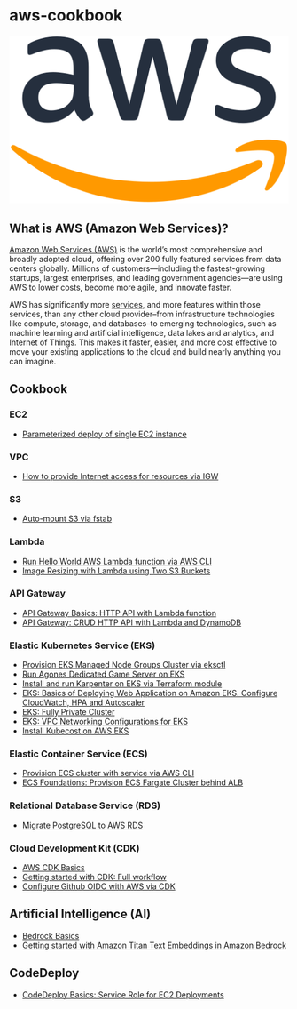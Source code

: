 # aws-cookbook

![](./img/aws-cookbook.png)

## What is AWS (Amazon Web Services)?

[Amazon Web Services (AWS)](https://aws.amazon.com/what-is-aws/) is the world’s most comprehensive and broadly adopted cloud, offering over 200 fully featured services from data centers globally. Millions of customers—including the fastest-growing startups, largest enterprises, and leading government agencies—are using AWS to lower costs, become more agile, and innovate faster.

AWS has significantly more [services](https://aws.amazon.com/products/?pg=WIAWS-mstf), and more features within those services, than any other cloud provider–from infrastructure technologies like compute, storage, and databases–to emerging technologies, such as machine learning and artificial intelligence, data lakes and analytics, and Internet of Things. This makes it faster, easier, and more cost effective to move your existing applications to the cloud and build nearly anything you can imagine.

## Cookbook

### EC2
- [Parameterized deploy of single EC2 instance](./cloudformation/parameterized-ec2-deploy/)

### VPC
- [How to provide Internet access for resources via IGW](./provide-internet-access-via-igw/)

### S3
- [Auto-mount S3 via fstab](./mount-s3-via-fstab/)

### Lambda
- [Run Hello World AWS Lambda function via AWS CLI](./lambda/hello-world-via-cli/)
- [Image Resizing with Lambda using Two S3 Buckets](./s3-trigger-lambda/)

### API Gateway
- [API Gateway Basics: HTTP API with Lambda function](./api-gateway/basics/)
- [API Gateway: CRUD HTTP API with Lambda and DynamoDB](./api-gateway/http-api-lambda-dynamodb/)

### Elastic Kubernetes Service (EKS)
- [Provision EKS Managed Node Groups Cluster via eksctl](./provision-eks-cluster-with-eksctl/)
- [Run Agones Dedicated Game Server on EKS](./agones-game-server-eks/)
- [Install and run Karpenter on EKS via Terraform module](./karpenter-on-eks/)
- [EKS: Basics of Deploying Web Application on Amazon EKS. Configure CloudWatch, HPA and Autoscaler](./eks/web-app-on-eks-basics/)
- [EKS: Fully Private Cluster](./eks/eks-blueprints/fully-private-cluster/)
- [EKS: VPC Networking Configurations for EKS](./eks/eks-vpc-configurations/)
- [Install Kubecost on AWS EKS](./eks/kubecost-on-eks/)

### Elastic Container Service (ECS)
- [Provision ECS cluster with service via AWS CLI](./provision-ecs-cluster-via-cli/)
- [ECS Foundations: Provision ECS Fargate Cluster behind ALB](./ecs/foundations/)

### Relational Database Service (RDS)
- [Migrate PostgreSQL to AWS RDS](./migrate-to-rds-psql/)

### Cloud Development Kit (CDK)
- [AWS CDK Basics](./cdk-basics/)
- [Getting started with CDK: Full workflow](./cdk/getting-started-with-cdk/)
- [Configure Github OIDC with AWS via CDK](./cdk/github-oidc/)

## Artificial Intelligence (AI)
- [Bedrock Basics](./ai/bedrock-basics/)
- [Getting started with Amazon Titan Text Embeddings in Amazon Bedrock](./ai/titan-embeddings-bedrock/)

## CodeDeploy
- [CodeDeploy Basics: Service Role for EC2 Deployments](./codedeploy/basics/)